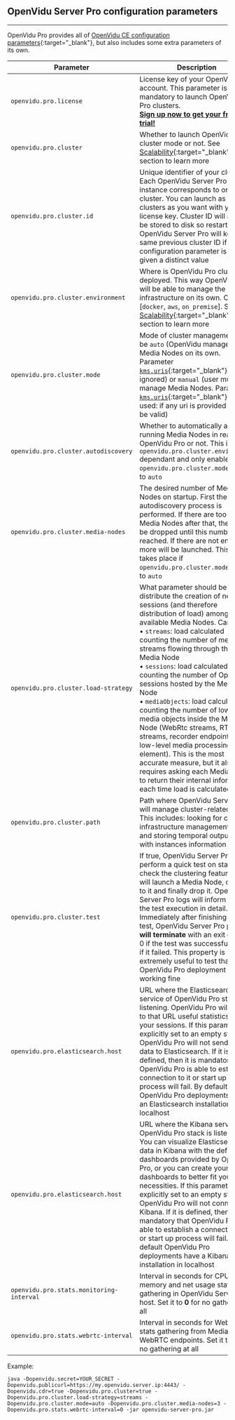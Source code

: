 <h2 id="section-title">OpenVidu Server Pro configuration parameters</h2>
<hr>

OpenVidu Pro provides all of [OpenVidu CE configuration parameters](/reference-docs/openvidu-server-params){:target="_blank"}, but also includes some extra parameters of its own.

| Parameter       | Description                               | Default value                                      |
| --------------- | ----------------------------------------- | -------------------------------------------------- |
| `openvidu.pro.license` | License key of your OpenVidu Pro account. This parameter is mandatory to launch OpenVidu Pro clusters.<br>**[Sign up now to get your free trial!](/account)** |  |
| `openvidu.pro.cluster`                   | Whether to launch OpenVidu in cluster mode or not. See [Scalability](/openvidu-pro/scalability/){:target="_blank"} section to learn more | ***false*** |
| `openvidu.pro.cluster.id`                | Unique identifier of your cluster. Each OpenVidu Server Pro instance corresponds to one cluster. You can launch as many clusters as you want with your license key. Cluster ID will always be stored to disk so restarting OpenVidu Server Pro will keep the same previous cluster ID if this configuration parameter is not given a distinct value | _A random string_ |
| `openvidu.pro.cluster.environment`       | Where is OpenVidu Pro cluster deployed. This way OpenVidu Pro will be able to manage the infrastructure on its own. Can be: [`docker`, `aws`, `on_premise`]. See [Scalability](/openvidu-pro/scalability/){:target="_blank"} section to learn more | ***docker*** (suitable for development environments) |
| `openvidu.pro.cluster.mode`              | Mode of cluster management. Can be `auto` (OpenVidu manages Media Nodes on its own. Parameter [`kms.uris`](/reference-docs/openvidu-server-params/#configuration-parameters-for-openvidu-server){:target="_blank"} is ignored) or `manual` (user must manage Media Nodes. Parameter [`kms.uris`](/reference-docs/openvidu-server-params/#configuration-parameters-for-openvidu-server){:target="_blank"} is used: if any uri is provided it must be valid) | ***auto*** |
| `openvidu.pro.cluster.autodiscovery`     | Whether to automatically add all running Media Nodes in reach of OpenVidu Pro or not. This is `openvidu.pro.cluster.environment` dependant and only enabled if `openvidu.pro.cluster.mode` is set to `auto` | ***true*** |
| `openvidu.pro.cluster.media-nodes`       | The desired number of Media Nodes on startup. First the autodiscovery process is performed. If there are too many Media Nodes after that, they will be dropped until this number is reached. If there are not enough, more will be launched. This only takes place if `openvidu.pro.cluster.mode` is set to `auto` | ***1*** |
| `openvidu.pro.cluster.load-strategy`     | What parameter should be used to distribute the creation of new sessions (and therefore distribution of load) among all available Media Nodes. Can be:<br> • `streams`: load calculated counting the number of media streams flowing through the Media Node<br> • `sessions`: load calculated counting the number of OpenVidu sessions hosted by the Media Node<br> • `mediaObjects`: load calculated counting the number of low-level media objects inside the Media Node (WebRtc streams, RTSP streams, recorder endpoints... any low-level media processing element). This is the most accurate measure, but it also requires asking each Media Node to return their internal information each time load is calculated | ***streams*** |
| `openvidu.pro.cluster.path`              | Path where OpenVidu Server Pro will manage cluster-related files. This includes: looking for custom infrastructure management scripts and storing temporal output files with instances information | ***/opt/openvidu/cluster*** |
| `openvidu.pro.cluster.test`              | If true, OpenVidu Server Pro will perform a quick test on startup to check the clustering features:  it will launch a Media Node, connect to it and finally drop it. OpenVidu Server Pro logs will inform about the test execution in detail. Immediately after finishing the test, OpenVidu Server Pro process **will terminate** with an exit code of 0 if the test was successful and 1 if it failed. This property is extremely useful to test that your OpenVidu Pro deployment is working fine | ***false*** |
| `openvidu.pro.elasticsearch.host`        | URL where the Elasticsearch service of OpenVidu Pro stack is listening. OpenVidu Pro will send to that URL useful statistics of your sessions. If this parameter is explicitly set to an empty string, OpenVidu Pro will not send any data to Elasticsearch. If it is defined, then it is mandatory that OpenVidu Pro is able to establish a connection to it or start up process will fail. By default OpenVidu Pro deployments have an Elasticsearch installation in localhost | ***http://localhost:9200*** |
| `openvidu.pro.elasticsearch.host`        | URL where the Kibana service of OpenVidu Pro stack is listening. You can visualize Elasticsearch data in Kibana with the default dashboards provided by OpenVidu Pro, or you can create your own dashboards to better fit your necessities. If this parameter is explicitly set to an empty string, OpenVidu Pro will not connect to Kibana. If it is defined, then it is mandatory that OpenVidu Pro is able to establish a connection to it or start up process will fail. By default OpenVidu Pro deployments have a Kibana installation in localhost | ***http://localhost:5601*** |
| `openvidu.pro.stats.monitoring-interval` | Interval in seconds for CPU, memory and net usage stats gathering in OpenVidu Server Pro host. Set it to **0** for no gathering at all | ***30*** |
| `openvidu.pro.stats.webrtc-interval`     | Interval in seconds for WebRTC stats gathering from Media Nodes WebRTC endpoints. Set it to **0** for no gathering at all | ***30*** |

Example:

```console
java -Dopenvidu.secret=YOUR_SECRET -Dopenvidu.publicurl=https://my.openvidu.server.ip:4443/ -Dopenvidu.cdr=true -Dopenvidu.pro.cluster=true -Dopenvidu.pro.cluster.load-strategy=streams -Dopenvidu.pro.cluster.mode=auto -Dopenvidu.pro.cluster.media-nodes=3 -Dopenvidu.pro.stats.webrtc-interval=0 -jar openvidu-server-pro.jar
```
